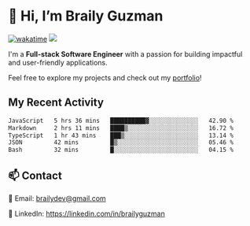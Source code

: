 # 👋 Hi, I’m Braily Guzman
[![wakatime](https://wakatime.com/badge/user/78b9a827-5162-4c58-9330-4ea970cf6de4.svg)](https://wakatime.com/@78b9a827-5162-4c58-9330-4ea970cf6de4)
![](https://komarev.com/ghpvc/?username=brailyguzman)

I'm a **Full-stack Software Engineer** with a passion for building impactful and user-friendly applications.

Feel free to explore my projects and check out my [portfolio](https://braily.dev)!


## My Recent Activity
<!--START_SECTION:waka-->

```txt
JavaScript   5 hrs 36 mins   ██████████▓░░░░░░░░░░░░░░   42.90 %
Markdown     2 hrs 11 mins   ████▒░░░░░░░░░░░░░░░░░░░░   16.72 %
TypeScript   1 hr 43 mins    ███▒░░░░░░░░░░░░░░░░░░░░░   13.14 %
JSON         42 mins         █▒░░░░░░░░░░░░░░░░░░░░░░░   05.46 %
Bash         32 mins         █░░░░░░░░░░░░░░░░░░░░░░░░   04.15 %
```

<!--END_SECTION:waka-->

## 📫 Contact
📧 Email: brailydev@gmail.com

🔗 LinkedIn: https://linkedin.com/in/brailyguzman
